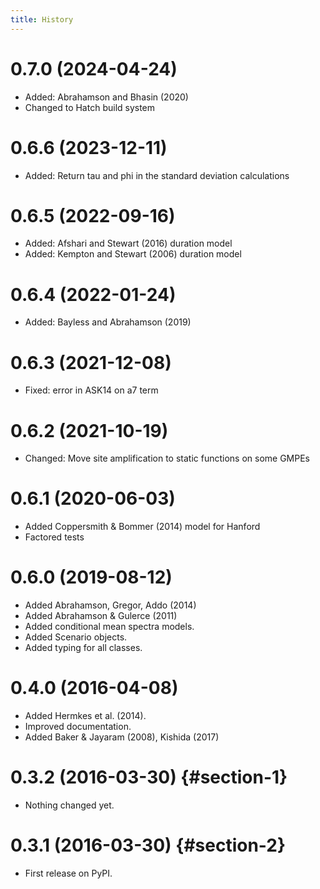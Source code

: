 ```yaml
---
title: History
---
```


# 0.7.0 (2024-04-24)

-   Added: Abrahamson and Bhasin (2020)
-   Changed to Hatch build system

# 0.6.6 (2023-12-11)

-   Added: Return tau and phi in the standard deviation calculations

# 0.6.5 (2022-09-16)

-   Added: Afshari and Stewart (2016) duration model
-   Added: Kempton and Stewart (2006) duration model

# 0.6.4 (2022-01-24)

-   Added: Bayless and Abrahamson (2019)

# 0.6.3 (2021-12-08)

-   Fixed: error in ASK14 on a7 term

# 0.6.2 (2021-10-19)

-   Changed: Move site amplification to static functions on some GMPEs

# 0.6.1 (2020-06-03)

-   Added Coppersmith & Bommer (2014) model for Hanford
-   Factored tests

# 0.6.0 (2019-08-12)

-   Added Abrahamson, Gregor, Addo (2014)
-   Added Abrahamson & Gulerce (2011)
-   Added conditional mean spectra models.
-   Added Scenario objects.
-   Added typing for all classes.

# 0.4.0 (2016-04-08)

-   Added Hermkes et al. (2014).
-   Improved documentation.
-   Added Baker & Jayaram (2008), Kishida (2017)

# 0.3.2 (2016-03-30) {#section-1}

-   Nothing changed yet.

# 0.3.1 (2016-03-30) {#section-2}

-   First release on PyPI.

